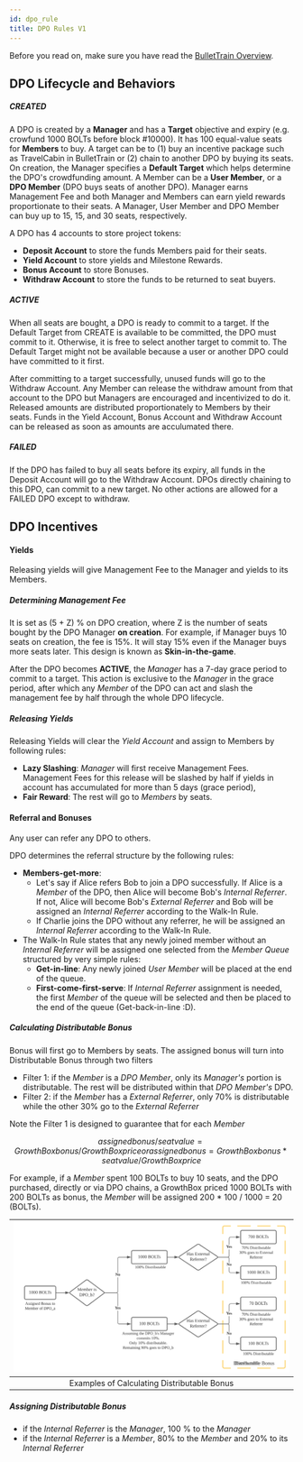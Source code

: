 ```yaml
---
id: dpo_rule
title: DPO Rules V1
---
```


Before you read on, make sure you have read the [BulletTrain Overview](gt01.md). 

## DPO Lifecycle and Behaviors

##### CREATED
A DPO is created by a **Manager** and has a **Target** objective and expiry (e.g. crowfund 1000 BOLTs before block #10000). It has 100 equal-value seats for **Members** to buy. A target can be to (1) buy an incentive package such as TravelCabin in BulletTrain or (2) chain to another DPO by buying its seats. On creation, the Manager specifies a **Default Target** which helps determine the DPO's crowdfunding amount. A Member can be a **User Member**, or a **DPO Member** (DPO buys seats of another DPO).
Manager earns Management Fee and both Manager and Members can earn yield rewards proportionate to their seats. A Manager, User Member and DPO Member can buy up to 15, 15, and 30 seats, respectively.

A DPO has 4 accounts to store project tokens: 
  - **Deposit Account** to store the funds Members paid for their seats.
  - **Yield Account** to store yields and Milestone Rewards.
  - **Bonus Account** to store Bonuses.
  - **Withdraw Account** to store the funds to be returned to seat buyers.

##### ACTIVE
When all seats are bought, a DPO is ready to commit to a target. If the Default Target from CREATE is available to be committed, the DPO must commit to it. Otherwise, it is free to select another target to commit to. The Default Target might not be available because a user or another DPO could have committed to it first.

After committing to a target successfully, unused funds will go to the Withdraw Account. Any Member can release the withdraw amount from that account to the DPO but Managers are encouraged and incentivized to do it. Released amounts are distributed proportionately to Members by their seats. Funds in the Yield Account, Bonus Account and Withdraw Account can be released as soon as amounts are acculumated there.

##### FAILED  
If the DPO has failed to buy all seats before its expiry, all funds in the Deposit Account will go to the Withdraw Account.
DPOs directly chaining to this DPO, can commit to a new target. No other actions are allowed for a FAILED DPO except to withdraw. 

[comment]: <> (| ![DPO States]&#40;/img/DPO_States.svg&#41; |)

[comment]: <> (|:--:|)

[comment]: <> (| DPO States and Transitions |)

## DPO Incentives
#### Yields
Releasing yields will give Management Fee to the Manager and yields to its Members.
##### Determining Management Fee
It is set as (5 + Z) % on DPO creation, where Z is the number of seats bought by the DPO Manager **on creation**.
For example, if Manager buys 10 seats on creation, the fee is 15%. 
It will stay 15% even if the Manager buys more seats later. 
This design is known as **Skin-in-the-game**. 

After the DPO becomes **ACTIVE**, the *Manager* has a 7-day grace period to commit to a target. 
This action is exclusive to the *Manager* in the grace period, after which 
any *Member* of the DPO can act and slash the management fee by half through the whole DPO lifecycle.

##### Releasing Yields
Releasing Yields will clear the *Yield Account* and assign to Members by following rules:
- **Lazy Slashing**: *Manager* will first receive Management Fees.
  Management Fees for this release will be slashed by half if yields in account has accumulated for more than 5 days (grace period), 
- **Fair Reward**: The rest will go to *Members* by seats.

#### Referral and Bonuses
Any user can refer any DPO to others.

DPO determines the referral structure by the following rules:
- **Members-get-more**:
  - Let's say if Alice refers Bob to join a DPO successfully. 
  If Alice is a *Member* of the DPO, then Alice will become Bob's *Internal Referrer*.
  If not, Alice will become Bob's *External Referrer* and 
  Bob will be assigned an *Internal Referrer* according to the Walk-In Rule.
  - If Charlie joins the DPO without any referrer, he will be assigned an *Internal Referrer* according to the Walk-In Rule.
- The Walk-In Rule states that any newly joined member without an *Internal Referrer* 
  will be assigned one selected from the *Member Queue* structured by very simple rules:
  - **Get-in-line**: Any newly joined *User Member* will be placed at the end of the queue. 
  - **First-come-first-serve**: If *Internal Referrer* assignment is needed, the first *Member* of the queue will be selected 
    and then be placed to the end of the queue (Get-back-in-line :D). 

##### Calculating Distributable Bonus
Bonus will first go to Members by seats. The assigned bonus will turn into Distributable Bonus through two filters 
- Filter 1: if the *Member* is a *DPO Member*, only its *Manager's* portion is distributable. 
  The rest will be distributed within that *DPO Member's* DPO.
- Filter 2: if the *Member* has a *External Referrer*, only 70% is distributable while the other 30% go to the *External Referrer*

Note the Filter 1 is designed to guarantee that
for each *Member*
```math
          assigned bonus / seat value = GrowthBox bonus / GrowthBox price
          
     or   assigned bonus = GrowthBox bonus * seat value/ GrowthBox price
```
For example, if a *Member* spent 100 BOLTs to buy 10 seats,
and the DPO purchased, directly or via DPO chains, a GrowthBox priced 1000 BOLTs with 200 BOLTs as bonus,
the *Member* will be assigned 200 * 100 / 1000 = 20 (BOLTs).

| ![internal distributable bonus](/img/bonus_pipe.svg) |
|:--:|
| Examples of Calculating Distributable Bonus |

##### Assigning Distributable Bonus
  - if the *Internal Referrer* is the *Manager*, 100 % to the *Manager*
  - if the *Internal Referrer* is a *Member*, 80% to the *Member* and 20% to its *Internal Referrer*